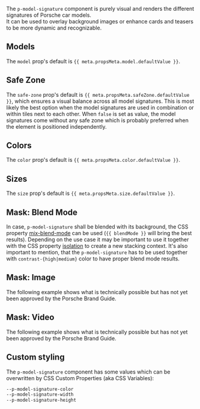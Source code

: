 <ComponentHeading name="Model Signature"></ComponentHeading>

The `p-model-signature` component is purely visual and renders the different signatures of Porsche car models.  
It can be used to overlay background images or enhance cards and teasers to be more dynamic and recognizable.

<TableOfContents></TableOfContents>

## Models

The `model` prop's default is `{{ meta.propsMeta.model.defaultValue }}`.

<Playground :markup="modelMarkup" :config="config">
  <PlaygroundSelect v-model="model" :values="models" name="model"></PlaygroundSelect>
</Playground>

## Safe Zone

The `safe-zone` prop's default is `{{ meta.propsMeta.safeZone.defaultValue }}`, which ensures a visual balance across
all model signatures. This is most likely the best option when the model signatures are used in combination or within
tiles next to each other. When `false` is set as value, the model signatures come without any safe zone which is
probably preferred when the element is positioned independently.

<Playground :markup="safeZoneMarkup" :config="config">
  <PlaygroundSelect v-model="safeZone" :values="safeZones" name="safe-zone"></PlaygroundSelect>
</Playground>

## Colors

The `color` prop's default is `{{ meta.propsMeta.color.defaultValue }}`.

<Playground :markup="colorMarkup" :config="config">
  <PlaygroundSelect v-model="color" :values="colors" name="color"></PlaygroundSelect>
</Playground>

## Sizes

The `size` prop's default is `{{ meta.propsMeta.size.defaultValue }}`.

<Playground :markup="sizeMarkup" :config="config">
  <PlaygroundSelect v-model="size" :values="sizes" name="size"></PlaygroundSelect>
</Playground>

## Mask: Blend Mode

In case, `p-model-signature` shall be blended with its background, the CSS property
[mix-blend-mode](https://developer.mozilla.org/en-US/docs/Web/CSS/mix-blend-mode) can be used (`{{ blendMode }}` will
bring the best results). Depending on the use case it may be important to use it together with the CSS property
[isolation](https://developer.mozilla.org/en-US/docs/Web/CSS/isolation) to create a new stacking context. It's also
important to mention, that the `p-model-signature` has to be used together with `contrast-{high|medium}` color to have
proper blend mode results.

<Playground :markup="blendModeMarkup" :config="config"></Playground>

## Mask: Image

<Notification heading="Experimental" heading-tag="h3" state="warning">
  The following example shows what is technically possible but has not yet been approved by the Porsche Brand Guide.
</Notification>

<Playground :markup="imageMarkup" :config="config"></Playground>

## Mask: Video

<Notification heading="Experimental" heading-tag="h3" state="warning">
  The following example shows what is technically possible but has not yet been approved by the Porsche Brand Guide.
</Notification>

<Playground :markup="videoMarkup" :config="config"></Playground>

## Custom styling

The `p-model-signature` component has some values which can be overwritten by CSS Custom Properties (aka CSS Variables):

```scss
--p-model-signature-color
--p-model-signature-width
--p-model-signature-height
```

<Playground :markup="customStylingMarkup" :config="config"></Playground>

<script lang="ts">
import Vue from 'vue';
import Component from 'vue-class-component';
import { ModelSignatureColor, MODEL_SIGNATURE_COLORS, ModelSignatureModel, MODEL_SIGNATURE_MODELS, ModelSignatureSize, MODEL_SIGNATURE_SIZES } from './model-signature-utils';
import { getComponentMeta } from '@porsche-design-system/component-meta';

@Component
export default class Code extends Vue {
  config = { themeable: true, spacing: 'inline' };

  meta = getComponentMeta('p-model-signature');

  model: ModelSignatureModel = this.meta.propsMeta.model.defaultValue;
  models = MODEL_SIGNATURE_MODELS;
  get modelMarkup() {
    return `<p-model-signature model="${this.model}"></p-model-signature>`;
  }

  safeZone: boolean = false;
  safeZones = [true, false];
  get safeZoneMarkup() {
    return MODEL_SIGNATURE_MODELS.map((model) => `<div style="background: #ff000033; display: inline-block;">
  <p-model-signature safe-zone="${this.safeZone}" model="${model}"></p-model-signature>
</div>`).join('\n');
  }

  size: ModelSignatureSize = this.meta.propsMeta.size.defaultValue;
  sizes = MODEL_SIGNATURE_SIZES.filter(x => x !== 'inherit');
  get sizeMarkup() {
    return `<p-model-signature size="${this.size}"></p-model-signature>`;
  }

  color: ModelSignatureColor = this.meta.propsMeta.color.defaultValue;
  colors = MODEL_SIGNATURE_COLORS.filter(x => x !== 'inherit');
  get colorMarkup() {
    return `<p-model-signature color="${this.color}"></p-model-signature>`;
  }

  blendMode = 'overlay';
  get blendModeMarkup() {
    return `<div style="isolation: isolate; background: #00aa3680; display: inline-block; padding: 32px;">
  <p-model-signature color="contrast-medium" safe-zone="false" style="mix-blend-mode: ${this.blendMode}"></p-model-signature>
</div>
<div style="isolation: isolate; background: #f2f2f280; display: inline-block; padding: 32px;">
  <p-model-signature color="contrast-medium" safe-zone="false" style="mix-blend-mode: ${this.blendMode}"></p-model-signature>
</div>
<div style="isolation: isolate; background: #1f1f1f80; display: inline-block; padding: 32px;">
  <p-model-signature color="contrast-medium" safe-zone="false" style="mix-blend-mode: ${this.blendMode}"></p-model-signature>
</div>
<div style="isolation: isolate; background: #c5004280; display: inline-block; padding: 32px;">
  <p-model-signature color="contrast-medium" safe-zone="false" style="mix-blend-mode: ${this.blendMode}"></p-model-signature>
</div>
<div style="isolation: isolate; background: #e1d4a480; display: inline-block; padding: 32px;">
  <p-model-signature color="contrast-medium" safe-zone="false" style="mix-blend-mode: ${this.blendMode}"></p-model-signature>
</div>
<div style="isolation: isolate; background: #0099e080; display: inline-block; padding: 32px;">
  <p-model-signature color="contrast-medium" safe-zone="false" style="mix-blend-mode: ${this.blendMode}"></p-model-signature>
</div>`;
  }

  get imageMarkup() {
    return `<p-model-signature safe-zone="false" style="--p-model-signature-width: auto;">
  <img src="https://porsche-design-system.github.io/porsche-design-system/assets/dessert.jpg" alt="Dessert" />
</p-model-signature>`;
  }

  get videoMarkup() {
    return `<p-model-signature safe-zone="false" style="--p-model-signature-width: auto;">
  <video
    poster="https://porsche-design-system.github.io/porsche-design-system/assets/ocean.jpg"
    src="https://porsche-design-system.github.io/porsche-design-system/assets/ocean.mp4"
    autoplay
    playsinline
    loop
    muted
  ></video>
</p-model-signature>`;
  }

  get customStylingMarkup() {
    return `<p-model-signature style="--p-model-signature-color: deeppink;"></p-model-signature>
<p-model-signature style="--p-model-signature-width: auto; --p-model-signature-height: 50px;"></p-model-signature>
<p-model-signature style="--p-model-signature-width: 50px; --p-model-signature-height: auto;"></p-model-signature>`;
  }
}
</script>
